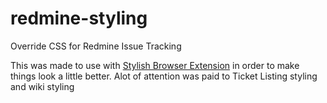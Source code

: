 # redmine-styling
Override CSS for Redmine Issue Tracking

This was made to use with [Stylish Browser Extension](https://userstyles.org/) in order to make things look a little better. Alot of attention was paid to Ticket Listing styling and wiki styling
